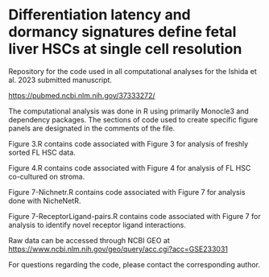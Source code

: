 # Differentiation latency and dormancy signatures define fetal liver HSCs at single cell resolution 

Repository for the code used in all computational analyses for the Ishida et al. 2023 submitted manuscript.

https://pubmed.ncbi.nlm.nih.gov/37333272/

The computational analysis was done in R using primarily Monocle3 and dependency packages. The sections of code used to create specific figure panels are designated in the comments of the file.

Figure 3.R contains code associated with Figure 3 for analysis of freshly sorted FL HSC data.

Figure 4.R contains code associated with Figure 4 for analysis of FL HSC co-cultured on stroma.

Figure 7-Nichnetr.R contains code associated with Figure 7 for analysis done with NicheNetR.

Figure 7-ReceptorLigand-pairs.R contains code associated with Figure 7 for analysis to identify novel receptor ligand interactions.

Raw data can be accessed through NCBI GEO at https://www.ncbi.nlm.nih.gov/geo/query/acc.cgi?acc=GSE233031

For questions regarding the code, please contact the corresponding author.
